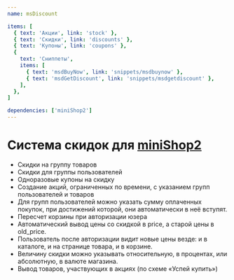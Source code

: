 ```yaml
---
name: msDiscount

items: [
  { text: 'Акции', link: 'stock' },
  { text: 'Скидки', link: 'discounts' },
  { text: 'Купоны', link: 'coupons' },
  {
    text: 'Сниппеты',
    items: [
      { text: 'msdBuyNow', link: 'snippets/msdbuynow' },
      { text: 'msdGetDiscount', link: 'snippets/msdgetdiscount' },
    ],
  },
]

dependencies: ['miniShop2']
---
```


# Система скидок для [miniShop2][1]

- Скидки на группу товаров
- Скидки для группы пользователей
- Одноразовые купоны на скидку
- Создание акций, ограниченных по времени, с указанием групп пользователей и товаров
- Для групп пользователей можно указать сумму оплаченных покупок, при достижений которой, они автоматически в неё вступят.
- Пересчет корзины при авторизации юзера
- Автоматический вывод цены со скидкой в price, а старой цены в old_price.
- Пользователь после авторизации видит новые цены везде: и в каталоге, и на странице товара, и в корзине.
- Величину скидки можно указывать относительную, в процентах, или абсолютную, в валюте магазина.
- Вывод товаров, участвующих в акциях (по схеме «Успей купить»)

[1]: /components/minishop2/
